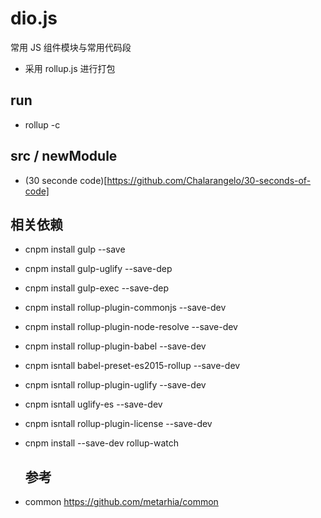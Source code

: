 # dio.js

常用 JS 组件模块与常用代码段

* 采用 rollup.js 进行打包

## run

* rollup -c

## src / newModule

* (30 seconde code)[https://github.com/Chalarangelo/30-seconds-of-code]

## 相关依赖

* cnpm install gulp --save
* cnpm install gulp-uglify --save-dep
* cnpm install gulp-exec --save-dep
* cnpm install rollup-plugin-commonjs --save-dev
* cnpm install rollup-plugin-node-resolve --save-dev
* cnpm install rollup-plugin-babel --save-dev
* cnpm isntall babel-preset-es2015-rollup --save-dev
* cnpm isntall rollup-plugin-uglify --save-dev
* cnpm isntall uglify-es --save-dev

* cnpm isntall rollup-plugin-license --save-dev
* cnpm install --save-dev rollup-watch
  ## 参考
* common https://github.com/metarhia/common
